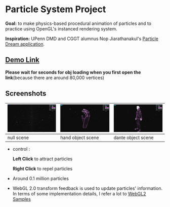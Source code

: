 # Particle System Project
**Goal:** to make physics-based procedural animation of particles and to practice using OpenGL's instanced rendering system.

**Inspiration:** UPenn DMD and CGGT alumnus Nop Jiarathanakul's [Particle Dream application](http://www.iamnop.com/particles/).

## [Demo Link](https://hanmingzhang.github.io/ParticleSystem/)
  **Please wait for seconds for obj loading when you first open the link**(because there are around 80,000 vertices)

## Screenshots

![](/img/null_scene.jpg)|![](/img/hand_scene.jpg)|![](/img/dante_scene.jpg)
----------------|-----------------|----------------
null scene | hand object scene | dante object scene

- control :

  **Left Click** to attract particles

  **Right Click** to repel particles


- Around 0.1 million particles
- WebGL 2.0 transform feedback is used to update particles' information. In terms of some implementation details, I refer a lot to [WebGL2 Samples](http://webglsamples.org/WebGL2Samples/)



